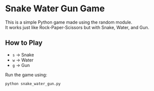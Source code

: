 # Snake Water Gun Game

This is a simple Python game made using the random module.  
It works just like Rock-Paper-Scissors but with Snake, Water, and Gun.

## How to Play
- `s` → Snake  
- `w` → Water  
- `g` → Gun  

Run the game using:
```bash
python snake_water_gun.py
